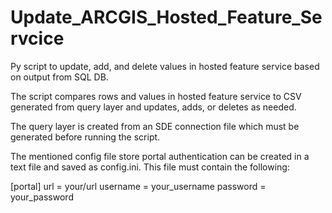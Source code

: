 # Update_ARCGIS_Hosted_Feature_Servcice
Py script to update, add, and delete values in hosted feature service based on output from SQL DB.

The script compares rows and values in hosted feature service to CSV generated from query layer and updates, adds, or deletes as needed. 

The query layer is created from an SDE connection file which must be generated before running the script.

The mentioned config file store portal authentication can be created in a text file and saved as config.ini. This file must contain the following:

[portal]
url = your/url
username = your_username
password = your_password
